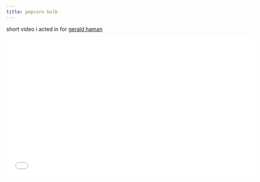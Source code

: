 ```yaml
---
title: popcorn bulb
---
```

short video i acted in for [gerald haman](/clients/#gerald-haman)

<iframe width="660" height="371" src="//www.youtube.com/embed/3mkvvZc3twY?feature=oembed" frameborder="0" allowfullscreen></iframe>
